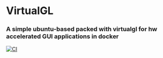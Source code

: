 # VirtualGL

### A simple ubuntu-based packed with virtualgl for hw accelerated GUI applications in docker

[![CI](https://github.com/torresmvl/virtualgl/actions/workflows/buildx.yml/badge.svg?branch=master)](https://github.com/torresmvl/virtualgl/actions/workflows/buildx.yml)
